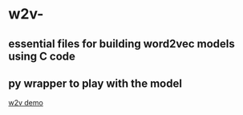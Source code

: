 # w2v-
## essential files for building word2vec models using C code 
## py wrapper to play with the model


[w2v demo](https://github.com/Suji04/NormalizedNerd/blob/master/Introduction%20to%20NLP/Word2Vec.ipynb)<br>
[]()<br>
[]()<br>
[]()<br>
[]()<br>
[]()<br>
[]()<br>
[]()<br>

